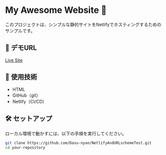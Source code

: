 # My Awesome Website 🚀

このプロジェクトは、シンプルな静的サイトをNetlifyでホスティングするためのサンプルです。

## 🔗 デモURL
[Live Site](https://jade-genie-6afd66.netlify.app/)

## 📌 使用技術
- HTML
- GitHub（git）
- Netlify（CI/CD）

## 🛠️ セットアップ
ローカル環境で動かすには、以下の手順を実行してください。

```sh
git clone https://github.com/Dasu-nyan/NetlifyAndURLschemeTest.git
cd your-repository
